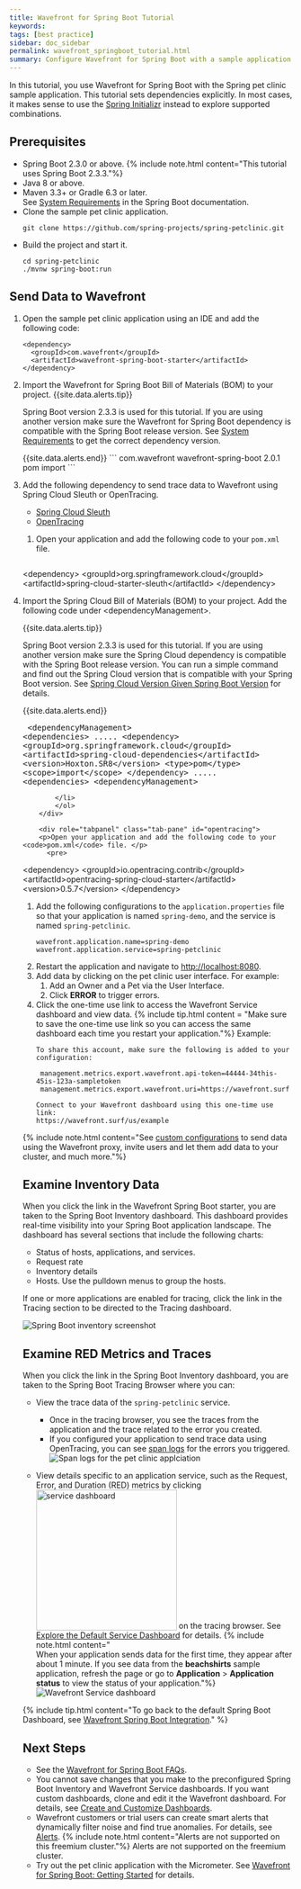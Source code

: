 ```yaml
---
title: Wavefront for Spring Boot Tutorial
keywords:
tags: [best practice]
sidebar: doc_sidebar
permalink: wavefront_springboot_tutorial.html
summary: Configure Wavefront for Spring Boot with a sample application.
---
```

In this tutorial, you use Wavefront for Spring Boot with the Spring pet clinic sample application. This tutorial sets dependencies explicitly. In most cases, it makes sense to use the [Spring Initializr](https://start.spring.io/) instead to explore supported combinations.

<!---
## Video
Let's take a look at how you can configure your Spring Boot application with Wavefront for Spring Boot to send data to Wavefront and analyze this data.

<iframe width="640" height="360" src="https://www.youtube.com/embed/Jxwf-Iw-3T8" frameborder="0" allow="accelerometer; autoplay; encrypted-media; gyroscope; picture-in-picture" allowfullscreen></iframe>
--->

## Prerequisites

* Spring Boot 2.3.0 or above.
  {% include note.html content="This tutorial uses Spring Boot 2.3.3."%}
* Java 8 or above.
* Maven 3.3+ or Gradle 6.3 or later.
  <br/>See [System Requirements](https://docs.spring.io/spring-boot/docs/2.3.x/reference/html/getting-started.html#getting-started-system-requirements) in the Spring Boot documentation.
* Clone the sample pet clinic application.
  ```
  git clone https://github.com/spring-projects/spring-petclinic.git
  ```
* Build the project and start it.
  ```
  cd spring-petclinic
  ./mvnw spring-boot:run
  ```

## Send Data to Wavefront

1. Open the sample pet clinic application using an IDE and add the following code:
    ```
    <dependency>
      <groupId>com.wavefront</groupId>
      <artifactId>wavefront-spring-boot-starter</artifactId>
    </dependency>
    ```
1. Import the Wavefront for Spring Boot Bill of Materials (BOM) to your project.
    {{site.data.alerts.tip}}
      <p> Spring Boot version 2.3.3 is used for this tutorial. If you are using another version make sure the Wavefront for Spring Boot dependency is compatible with the Spring Boot release version. See <a href="#versionCompatibility">System Requirements</a> to get the correct dependency version.</p>
    {{site.data.alerts.end}}
    ```
    <dependencyManagement>
    <dependencies>
      <dependency>
        <groupId>com.wavefront</groupId>
        <artifactId>wavefront-spring-boot</artifactId>
        <version>2.0.1</version>
        <type>pom</type>
        <scope>import</scope>
      </dependency>
    </dependencies>
    </dependencyManagement>  
    ```

1. Add the following dependency to send trace data to Wavefront using Spring Cloud Sleuth or OpenTracing.
    <ul id="profileTabs" class="nav nav-tabs">
        <li class="active"><a href="#sleuth" data-toggle="tab">Spring Cloud Sleuth</a></li>
        <li><a href="#opentracing" data-toggle="tab">OpenTracing</a></li>
    </ul>
      <div class="tab-content">
        <div role="tabpanel" class="tab-pane active" id="sleuth">
        <ol>
        <li>
            <p>Open your application and add the following code to your <code>pom.xml</code> file. </p>
              <pre>
&lt;dependency&gt;
  &lt;groupId&gt;org.springframework.cloud&lt;/groupId&gt;
  &lt;artifactId&gt;spring-cloud-starter-sleuth&lt;/artifactId&gt;
&lt;/dependency&gt;
            </pre>
            </li>
            <li>
            <p>Import the Spring Cloud Bill of Materials (BOM) to your project. Add the following code under &lt;dependencyManagement&gt;.</p>
            {{site.data.alerts.tip}}
              <p>Spring Boot version 2.3.3 is used for this tutorial. If you are using another version make sure the Spring Cloud dependency is compatible with the Spring Boot release version. You can run a simple command and find out the Spring Cloud version that is compatible with your Spring Boot version. See <a href="https://spring-cloud-info.cfapps.io/docs/spring-cloud-info.html#_spring_cloud_version_given_spring_boot_version">Spring Cloud Version Given Spring Boot Version</a> for details. 
              </p>
            {{site.data.alerts.end}}
            <pre>
&lt;dependencyManagement&gt;
&lt;dependencies&gt;
.....
&lt;dependency&gt;
&lt;groupId&gt;org.springframework.cloud&lt;/groupId&gt;
&lt;artifactId&gt;spring-cloud-dependencies&lt;/artifactId&gt;
&lt;version&gt;Hoxton.SR8&lt;/version&gt;
&lt;type&gt;pom&lt;/type&gt;
&lt;scope&gt;import&lt;/scope&gt;
&lt;/dependency&gt;
.....
&lt;dependencies&gt;
&lt;dependencyManagement&gt;
            </pre>
            
            </li>
            </ol>
        </div>

        <div role="tabpanel" class="tab-pane" id="opentracing">
        <p>Open your application and add the following code to your <code>pom.xml</code> file. </p>
          <pre>
&lt;dependency&gt;
  &lt;groupId&gt;io.opentracing.contrib&lt;/groupId&gt;
  &lt;artifactId&gt;opentracing-spring-cloud-starter&lt;/artifactId&gt;
  &lt;version&gt;0.5.7&lt;/version&gt;
&lt;/dependency&gt;
        </pre>
        </div>
      </div>
1. Add the following configurations to the `application.properties` file so that your application is named `spring-demo`, and the service is named `spring-petclinic`.
    ```
    wavefront.application.name=spring-demo
    wavefront.application.service=spring-petclinic
    ```
1. Restart the application and navigate to [http://localhost:8080](http://localhost:8080/).
1. Add data by clicking on the pet clinic user interface.
    For example:
    1. Add an Owner and a Pet via the User Interface.
    2. Click **ERROR** to trigger errors.
1. Click the one-time use link to access the Wavefront Service dashboard and view data.
    {% include tip.html content = "Make sure to save the one-time use link so you can access the same dashboard each time you restart your application."%}
    Example:
    ```
    To share this account, make sure the following is added to your configuration:

     management.metrics.export.wavefront.api-token=44444-34this-45is-123a-sampletoken
     management.metrics.export.wavefront.uri=https://wavefront.surf

    Connect to your Wavefront dashboard using this one-time use link:
    https://wavefront.surf/us/example
    ```

  {% include note.html content="See [custom configurations](wavefront_springboot.html#optional-custom-configurations) to send data using the Wavefront proxy, invite users and let them add data to your cluster, and much more."%}

## Examine Inventory Data

When you click the link in the Wavefront Spring Boot starter, you are taken to the Spring Boot Inventory dashboard. This dashboard provides real-time visibility into your Spring Boot application landscape. The dashboard has several sections that include the following charts:

* Status of hosts, applications, and services.
* Request rate
* Inventory details
* Hosts. Use the pulldown menus to group the hosts.

If one or more applications are enabled for tracing, click the link in the Tracing section to be directed to the Tracing dashboard.

![Spring Boot inventory screenshot](images/springboot_metrics_callout.png)

## Examine RED Metrics and Traces

When you click the link in the Spring Boot Inventory dashboard, you are taken to the Spring Boot Tracing Browser where you can:

* View the trace data of the `spring-petclinic` service.
  * Once in the tracing browser, you see the traces from the application and the trace related to the error you created.
  * If you configured your application to send trace data using OpenTracing, you can see [span logs](#tracing_instrumenting_frameworks.html#span-logs) for the errors you triggered.
  ![Span logs for the pet clinic applciation](/images/springboot_span_logs_pet_clinic.png)
  
* View details specific to an application service, such as the Request, Error, and Duration (RED) metrics by clicking <img src="images/spring_boot_service_dashboard_from_tracing_browser.png" style="vertical-align:text-bottom;width:250px" alt="service dashboard"/> on the tracing browser. See [Explore the Default Service Dashboard](tracing_ui_overview.html#explore-the-default-service-dashboard) for details.
  {% include note.html content="<br/>When your application sends data for the first time, they appear after about 1 minute. If you see data from the **beachshirts** sample application, refresh the page or go to **Application** > **Application status** to view the status of your application."%}
  ![Wavefront Service dashboard](/images/springboot_service_dashboard.png)

{% include tip.html content="To go back to the default Spring Boot Dashboard, see [Wavefront Spring Boot Integration](wavefront_springboot.html#wavefront-spring-boot-integration)." %}

## Next Steps

* See the [Wavefront for Spring Boot FAQs](wavefront_spring_boot_faq.html).
* You cannot save changes that you make to the preconfigured Spring Boot Inventory and Wavefront Service dashboards. If you want custom dashboards, clone and edit it the Wavefront dashboard. For details, see [Create and Customize Dashboards](ui_dashboards.html).
* Wavefront customers or trial users can create smart alerts that dynamically filter noise and find true anomalies. For details, see [Alerts](alerts.html).
    {% include note.html content="Alerts are not supported on this freemium cluster."%}
  Alerts are not supported on the freemium cluster.
* Try out the pet clinic application with the Micrometer. See [Wavefront for Spring Boot: Getting Started](https://tanzu.vmware.com/developer/guides/spring/spring-wavefront-gs/) for details.
